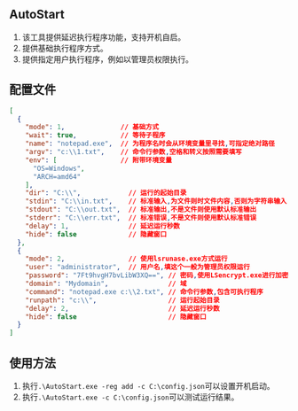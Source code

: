 ## AutoStart
1. 该工具提供延迟执行程序功能，支持开机自启。  
2. 提供基础执行程序方式。
3. 提供指定用户执行程序，例如以管理员权限执行。

## 配置文件
```json
[
  {
    "mode": 1,              // 基础方式
    "wait": true,           // 等待子程序
    "name": "notepad.exe",  // 为程序名时会从环境变量里寻找,可指定绝对路径
    "argv": "c:\\1.txt",    // 命令行参数,空格和转义按照需要填写
    "env": [                // 附带环境变量
      "OS=Windows",
      "ARCH=amd64"
    ],
    "dir": "C:\\",            // 运行的起始目录
    "stdin": "C:\\in.txt",    // 标准输入,为文件则时文件内容,否则为字符串输入
    "stdout": "C:\\out.txt",  // 标准输出,不是文件则使用默认标准输出
    "stderr": "C:\\err.txt",  // 标准错误,不是文件则使用默认标准错误
    "delay": 1,               // 延迟运行秒数
    "hide": false             // 隐藏窗口
  },
  {
    "mode": 2,                // 使用lsrunase.exe方式运行
    "user": "administrator",  // 用户名,填这个一般为管理员权限运行
    "password": "7Ft9hvgH7bvLibW3XQ==", // 密码,使用LSencrypt.exe进行加密
    "domain": "Mydomain",               // 域
    "command": "notepad.exe c:\\2.txt", // 命令行参数,包含可执行程序
    "runpath": "c:\\",                  // 运行起始目录
    "delay": 2,                         // 延迟运行秒数
    "hide": false                       // 隐藏窗口
  }
]
```

## 使用方法
1. 执行`.\AutoStart.exe -reg add -c C:\config.json`可以设置开机启动。  
2. 执行`.\AutoStart.exe -c C:\config.json`可以测试运行结果。

